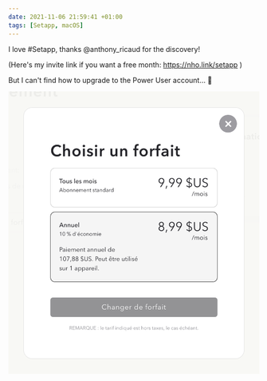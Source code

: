 ```yaml
---
date: 2021-11-06 21:59:41 +01:00
tags: [Setapp, macOS]
---
```


I love #Setapp, thanks @anthony_ricaud for the discovery!

(Here's my invite link if you want a free month: <https://nho.link/setapp> )

But I can't find how to upgrade to the Power User account… 🤔

![The pop-in to change my subscription](setapp-subscription-change-pop-in.png)
